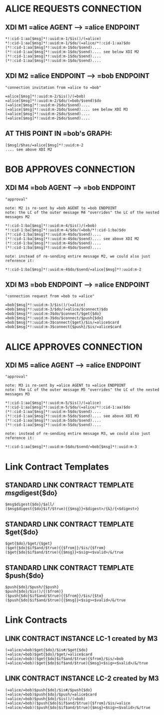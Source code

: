 # ALICE REQUESTS CONNECTION
	
## XDI M1 =alice AGENT --> =alice ENDPOINT
	
	*!:cid-1:aa[$msg]*!:uuid:m-1/$is()/(=alice)
	*!:cid-1:aa[$msg]*!:uuid:m-1/$do/(=alice/*!:cid-1:aa)$do
	(*!:cid-1:aa[$msg]*!:uuid:m-1$do/$send)....
	(*!:cid-1:aa[$msg]*!:uuid:m-1$do/$send).... see below XDI M2
	(*!:cid-1:aa[$msg]*!:uuid:m-1$do/$send)....
	(*!:cid-1:aa[$msg]*!:uuid:m-1$do/$send)....
	
## XDI M2 =alice ENDPOINT --> =bob ENDPOINT
	
	"connection invitation from =alice to =bob"
	
	=alice[$msg]*!:uuid:m-2/$is()/(=bob)
	=alice[$msg]*!:uuid:m-2/$do/(=bob/$send)$do
	(=alice[$msg]*!:uuid:m-2$do/$send)....
	(=alice[$msg]*!:uuid:m-2$do/$send).... see below XDI M3
	(=alice[$msg]*!:uuid:m-2$do/$send)....
	(=alice[$msg]*!:uuid:m-2$do/$send)....
	
## AT THIS POINT IN =bob's GRAPH:
	
	[$msg]/$has/=alice[$msg]*!:uuid:m-2
	.... see above XDI M2
	
# BOB APPROVES CONNECTION
	
## XDI M4 =bob AGENT --> =bob ENDPOINT
	
	"approval"
	
	note: M2 is re-sent by =bob AGENT to =bob ENDPOINT
	note: the LC of the outer message M4 "overrides" the LC of the nested messages M2
	
	*!:cid-1:ba[$msg]*!:uuid:m-4/$is()/(=bob)
	*!:cid-1:ba[$msg]*!:uuid:m-4/$do/(=bob/*!:cid-1:ba)$do
	(*!:cid-1:ba[$msg]*!:uuid:m-4$do/$send)....
	(*!:cid-1:ba[$msg]*!:uuid:m-4$do/$send).... see above XDI M2
	(*!:cid-1:ba[$msg]*!:uuid:m-4$do/$send)....
	(*!:cid-1:ba[$msg]*!:uuid:m-4$do/$send)....
	
	note: instead of re-sending entire message M2, we could also just reference it:
	
	*!:cid-1:ba[$msg]*!:uuid:m-4$do/$send/=alice[$msg]*!:uuid:m-2
	
## XDI M3 =bob ENDPOINT --> =alice ENDPOINT
	
	"connection request from =bob to =alice"
	
	=bob[$msg]*!:uuid:m-3/$is()/(=alice)
	=bob[$msg]*!:uuid:m-3/$do/(=alice/$connect)$do
	=bob[$msg]*!:uuid:m-3$do/$connect/$get{$do}
	=bob[$msg]*!:uuid:m-3$do/$connect/$push{$do}
	=bob[$msg]*!:uuid:m-3$connect{$get}/$is/=alice$card
	=bob[$msg]*!:uuid:m-3$connect{$push}/$is/=alice$card
	
# ALICE APPROVES CONNECTION
	
## XDI M5 =alice AGENT --> =alice ENDPOINT
	
	"approval"
	
	note: M3 is re-sent by =alice AGENT to =alice ENDPOINT
	note: the LC of the outer message M5 "overrides" the LC of the nested messages M3
	
	*!:cid-1:aa[$msg]*!:uuid:m-5/$is()/(=alice)
	*!:cid-1:aa[$msg]*!:uuid:m-5/$do/(=alice/*!:cid-1:aa)$do
	(*!:cid-1:aa[$msg]*!:uuid:m-5$do/$send)....
	(*!:cid-1:aa[$msg]*!:uuid:m-5$do/$send).... see above XDI M3
	(*!:cid-1:aa[$msg]*!:uuid:m-5$do/$send)....
	(*!:cid-1:aa[$msg]*!:uuid:m-5$do/$send)....
	
	note: instead of re-sending entire message M3, we could also just reference it:
	
	*!:cid-1:aa[$msg]*!:uuid:m-5$do/$send/=bob[$msg]*!:uuid:m-3
	
# Link Contract Templates
	
## STANDARD LINK CONTRACT TEMPLATE $msg$digest{$do}
	
	$msg$digest{$do}/$all/
	($msg$digest{$do}$if/$true){{$msg}}<$digest>/{&}/{<$digest>}
	
## STANDARD LINK CONTRACT TEMPLATE $get{$do}
	
	$get{$do}/$get/{$get}
	($get{$do}$if$and/$true){{$from}}/$is/{$from}
	($get{$do}$if$and/$true){{$msg}}<$sig><$valid>/&/true
	
## STANDARD LINK CONTRACT TEMPLATE $push{$do}
	
	$push{$do}/$push/{$push}
	$push{$do}/$is()/{($from)}
	($push{$do}$if$and/$true){{$from}}/$is/{$to}
	($push{$do}$if$and/$true){{$msg}}<$sig><$valid>/&/true
	
# Link Contracts
	
## LINK CONTRACT INSTANCE LC-1 created by M3
	
	(=alice/=bob)$get{$do}/$is#/$get{$do}
	(=alice/=bob)$get{$do}/$get/=alice$card
	(=alice/=bob)($get{$do}$if$and/$true){$from}/$is/=bob
	(=alice/=bob)($get{$do}$if$and/$true){$msg}<$sig><$valid>/&/true
	
## LINK CONTRACT INSTANCE LC-2 created by M3
	
	(=alice/=bob)$push{$do}/$is#/$push{$do}
	(=alice/=bob)$push{$do}/$push/=alice$card
	(=alice/=bob)$push{$do}/$is()/(=bob)
	(=alice/=bob)($push{$do}$if$and/$true){$from}/$is/=alice
	(=alice/=bob)($push{$do}$if$and/$true){$msg}<$sig><$valid>/&/true
	